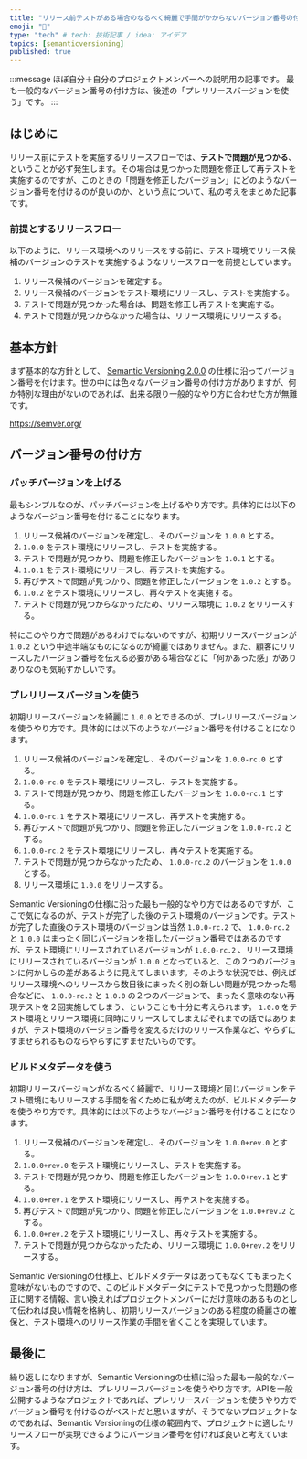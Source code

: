 ```yaml
---
title: "リリース前テストがある場合のなるべく綺麗で手間がかからないバージョン番号の付け方"
emoji: "🦝"
type: "tech" # tech: 技術記事 / idea: アイデア
topics: [semanticversioning]
published: true
---
```

:::message
ほぼ自分＋自分のプロジェクトメンバーへの説明用の記事です。
最も一般的なバージョン番号の付け方は、後述の「プレリリースバージョンを使う」です。
:::

## はじめに

リリース前にテストを実施するリリースフローでは、**テストで問題が見つかる**、ということが必ず発生します。その場合は見つかった問題を修正して再テストを実施するのですが、このときの「問題を修正したバージョン」にどのようなバージョン番号を付けるのが良いのか、という点について、私の考えをまとめた記事です。

### 前提とするリリースフロー

以下のように、リリース環境へのリリースをする前に、テスト環境でリリース候補のバージョンのテストを実施するようなリリースフローを前提としています。

1. リリース候補のバージョンを確定する。
1. リリース候補のバージョンをテスト環境にリリースし、テストを実施する。
1. テストで問題が見つかった場合は、問題を修正し再テストを実施する。
1. テストで問題が見つからなかった場合は、リリース環境にリリースする。

## 基本方針

まず基本的な方針として、 [Semantic Versioning 2.0.0](https://semver.org/) の仕様に沿ってバージョン番号を付けます。世の中には色々なバージョン番号の付け方がありますが、何か特別な理由がないのであれば、出来る限り一般的なやり方に合わせた方が無難です。

https://semver.org/

## バージョン番号の付け方

### パッチバージョンを上げる

最もシンプルなのが、パッチバージョンを上げるやり方です。具体的には以下のようなバージョン番号を付けることになります。

1. リリース候補のバージョンを確定し、そのバージョンを `1.0.0` とする。
1. `1.0.0` をテスト環境にリリースし、テストを実施する。
1. テストで問題が見つかり、問題を修正したバージョンを `1.0.1` とする。
1. `1.0.1` をテスト環境にリリースし、再テストを実施する。
1. 再びテストで問題が見つかり、問題を修正したバージョンを `1.0.2` とする。
1. `1.0.2` をテスト環境にリリースし、再々テストを実施する。
1. テストで問題が見つからなかったため、リリース環境に `1.0.2` をリリースする。

特にこのやり方で問題があるわけではないのですが、初期リリースバージョンが `1.0.2` という中途半端なものになるのが綺麗ではありません。また、顧客にリリースしたバージョン番号を伝える必要がある場合などに「何かあった感」がありありなのも気恥ずかしいです。

### プレリリースバージョンを使う

初期リリースバージョンを綺麗に `1.0.0` とできるのが、プレリリースバージョンを使うやり方です。具体的には以下のようなバージョン番号を付けることになります。

1. リリース候補のバージョンを確定し、そのバージョンを `1.0.0-rc.0` とする。
1. `1.0.0-rc.0` をテスト環境にリリースし、テストを実施する。
1. テストで問題が見つかり、問題を修正したバージョンを `1.0.0-rc.1` とする。
1. `1.0.0-rc.1` をテスト環境にリリースし、再テストを実施する。
1. 再びテストで問題が見つかり、問題を修正したバージョンを `1.0.0-rc.2` とする。
1. `1.0.0-rc.2` をテスト環境にリリースし、再々テストを実施する。
1. テストで問題が見つからなかったため、 `1.0.0-rc.2` のバージョンを `1.0.0` とする。
1. リリース環境に `1.0.0` をリリースする。

Semantic Versioningの仕様に沿った最も一般的なやり方ではあるのですが、ここで気になるのが、テストが完了した後のテスト環境のバージョンです。テストが完了した直後のテスト環境のバージョンは当然 `1.0.0-rc.2` で、 `1.0.0-rc.2` と `1.0.0` はまったく同じバージョンを指したバージョン番号ではあるのですが、テスト環境にリリースされているバージョンが `1.0.0-rc.2` 、リリース環境にリリースされているバージョンが `1.0.0` となっていると、この２つのバージョンに何かしらの差があるように見えてしまいます。そのような状況では、例えばリリース環境へのリリースから数日後にまったく別の新しい問題が見つかった場合などに、 `1.0.0-rc.2` と `1.0.0` の２つのバージョンで、まったく意味のない再現テストを２回実施してしまう、ということも十分に考えられます。 `1.0.0` をテスト環境とリリース環境に同時にリリースしてしまえばそれまでの話ではありますが、テスト環境のバージョン番号を変えるだけのリリース作業など、やらずにすませられるものならやらずにすませたいものです。

### ビルドメタデータを使う

初期リリースバージョンがなるべく綺麗で、リリース環境と同じバージョンをテスト環境にもリリースする手間を省くために私が考えたのが、ビルドメタデータを使うやり方です。具体的には以下のようなバージョン番号を付けることになります。

1. リリース候補のバージョンを確定し、そのバージョンを `1.0.0+rev.0` とする。
1. `1.0.0+rev.0` をテスト環境にリリースし、テストを実施する。
1. テストで問題が見つかり、問題を修正したバージョンを `1.0.0+rev.1` とする。
1. `1.0.0+rev.1` をテスト環境にリリースし、再テストを実施する。
1. 再びテストで問題が見つかり、問題を修正したバージョンを `1.0.0+rev.2` とする。
1. `1.0.0+rev.2` をテスト環境にリリースし、再々テストを実施する。
1. テストで問題が見つからなかったため、リリース環境に `1.0.0+rev.2` をリリースする。

Semantic Versioningの仕様上、ビルドメタデータはあってもなくてもまったく意味がないものですので、このビルドメタデータにテストで見つかった問題の修正に関する情報、言い換えればプロジェクトメンバーにだけ意味のあるものとして伝われば良い情報を格納し、初期リリースバージョンのある程度の綺麗さの確保と、テスト環境へのリリース作業の手間を省くことを実現しています。

## 最後に

繰り返しになりますが、Semantic Versioningの仕様に沿った最も一般的なバージョン番号の付け方は、プレリリースバージョンを使うやり方です。APIを一般公開するようなプロジェクトであれば、プレリリースバージョンを使うやり方でバージョン番号を付けるのがベストだと思いますが、そうでないプロジェクトなのであれば、Semantic Versioningの仕様の範囲内で、プロジェクトに適したリリースフローが実現できるようにバージョン番号を付ければ良いと考えています。

